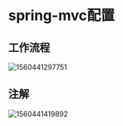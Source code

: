 # spring-mvc配置

## 工作流程

![1560441297751](D:\Java\笔记\mvc流程图.png)

## 注解

![1560441419892](D:\Java\笔记\mvc注解.png)